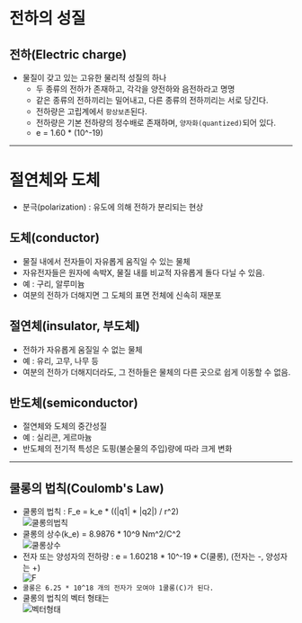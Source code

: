 # 전하의 성질
## 전하(Electric charge)
- 물질이 갖고 있는 고유한 물리적 성질의 하나
	 - 두 종류의 전하가 존재하고, 각각을 양전하와 음전하라고 명명
	 - 같은 종류의 전하끼리는 밀어내고, 다른 종류의 전하끼리는 서로 당긴다.
	 - 전하량은 고립계에서 `항상보존`된다.
	 - 전하량은 기본 전하량의 정수배로 존재하며, `양자화(quantized)`되어 있다.
	 - e = 1.60 * (10^-19)
___
# 절연체와 도체
- 분극(polarization) : 유도에 의해 전하가 분리되는 현상
## 도체(conductor)
- 물질 내에서 전자들이 자유롭게 움직일 수 있는 물체
- 자유전자들은 원자에 속박X, 물질 내를 비교적 자유롭게 돌다 다닐 수 있음.
- 예 : 구리, 알루미늄
- 여분의 전하가 더해지면 그 도체의 표면 전체에 신속히 재분포
## 절연체(insulator, 부도체)
- 전하가 자유롭게 움질일 수 없는 물체
- 예 : 유리, 고무, 나무 등
- 여분의 전하가 더해지더라도, 그 전하들은 물체의 다른 곳으로 쉽게 이동할 수 없음.
## 반도체(semiconductor)
- 절연체와 도체의 중간성질
- 예 : 실리콘, 게르마늄
- 반도체의 전기적 특성은 도핑(불순물의 주입)량에 따라 크게 변화
___
## 쿨롱의 법칙(Coulomb's Law)
- 쿨롱의 법칙 : F_e = k_e * ((|q1| * |q2|) / r^2) <br>
![쿨롱의법칙](https://user-images.githubusercontent.com/90039454/132953469-aa75ab56-2d89-4066-912a-ee5f4395ce24.jpg)
- 쿨롱의 상수(k_e) = 8.9876 * 10^9 Nm^2/C^2 <br>
![쿨롱상수](https://user-images.githubusercontent.com/90039454/132953477-0e795863-91e3-44f6-bad4-0dbb86f3465d.jpg)
- 전자 또는 양성자의 전하량 : e = 1.60218 * 10^-19 * C(쿨롱), (전자는 -, 양성자는 +) <br>
![F](https://user-images.githubusercontent.com/90039454/132953597-48c37662-9b3c-48c7-bba6-8d1e524407a4.JPG)
- `쿨롱은 6.25 * 10^18 개의 전자가 모여야 1쿨롱(C)가 된다.`
- 쿨롱의 법칙의 벡터 형태는 <br>
![벡터형태](https://user-images.githubusercontent.com/90039454/132953453-cff0ef40-f953-4bea-99bc-fab6dfd1fb3e.jpg)
